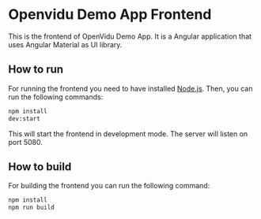 # Openvidu Demo App Frontend

This is the frontend of OpenVidu Demo App. It is a Angular application that uses Angular Material as UI library.

## How to run

For running the frontend you need to have installed [Node.js](https://nodejs.org/). Then, you can run the following commands:

```bash
npm install
dev:start
```

This will start the frontend in development mode. The server will listen on port 5080.

## How to build

For building the frontend you can run the following command:

```bash
npm install
npm run build
```


